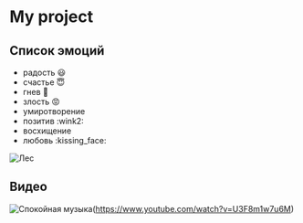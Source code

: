 # My project
## Список эмоций
 * радость :smiley:
 * счастье :innocent:
 * гнев :exploding_head:
 * злость :pout: 
 * умиротворение
 * позитив  :wink2:
* восхищение
 * любовь  :kissing_face: 
 

 ![Лес](https://miro.medium.com/max/1400/1*WmDm9M326xfYEnRYn9GmxA.jpeg)

## Видео
![Спокойная музыка](https://cdn.nur.kz/images/1120x630/1f4cf0327a6aa542.webp?version=1)(https://www.youtube.com/watch?v=U3F8m1w7u6M)